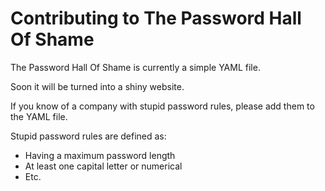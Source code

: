 # Contributing to The Password Hall Of Shame

The Password Hall Of Shame is currently a simple YAML file.

Soon it will be turned into a shiny website.

If you know of a company with stupid password rules, please add them to the YAML file.

Stupid password rules are defined as:
- Having a maximum password length
- At least one capital letter or numerical
- Etc.
